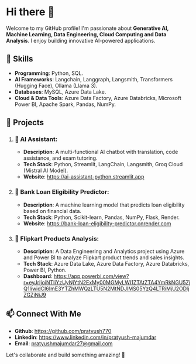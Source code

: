# Hi there 👋
Welcome to my GitHub profile! I'm passionate about **Generative AI, Machine Learning, Data Engineering, Cloud Computing and Data Analysis**. I enjoy building innovative AI-powered applications.
## 🔧 Skills
- **Programming**: Python, SQL.
- **AI Frameworks**: Langchain, Langgraph, Langsmith, Transformers (Hugging Face), Ollama (Llama 3).
- **Databases**: MySQL, Azure Data Lake.
- **Cloud & Data Tools**: Azure Data Factory, Azure Databricks, Microsoft Power BI,  Apache Spark, Pandas, NumPy.
## 📌 Projects
1) ### 🤖 AI Assistant:
   - **Description**: A multi-functional AI chatbot with translation, code assistance, and exam tutoring.
   - **Tech Stack**: Python, Streamlit, LangChain, Langsmith, Groq Cloud (Mistral AI Model).
   - **Website**: https://ai-assistant-python.streamlit.app
   
2) ### 🏦  Bank Loan Eligibility Predictor:
   - **Description**: A machine learning model that predicts loan eligibility based on financial data.
   - **Tech Stack**: Python, Scikit-learn, Pandas, NumPy, Flask, Render.
   - **Website**: https://bank-loan-eligibility-predictor.onrender.com

3) ### 🛒  Flipkart Products Analysis:
   - **Description**: A Data Engineering and Analytics project using Azure and Power BI to analyze Flipkart product trends and sales insights.
   - **Tech Stack**: Azure Data Lake, Azure Data Factory, Azure Databricks, Power BI, Python.
   - **Dashboard**: https://app.powerbi.com/view?r=eyJrIjoiNTliYzUyNjYtN2ExMy00MGMyLWI1ZTAtZTA4YmRkNGU5ZjQ1IiwidCI6ImE3YTZhMWQzLTU5N2MtNDJlMS05YzQ4LTRiMjU2ODljZGZiNiJ9
## 📫 Connect With Me
- **Github**: https://github.com/pratyush770
- **Linkedin**: https://www.linkedin.com/in/pratyush-majumdar
- **Email**: pratyushmajumdar27@gmail.com
  
Let's collaborate and build something amazing! 🚀
